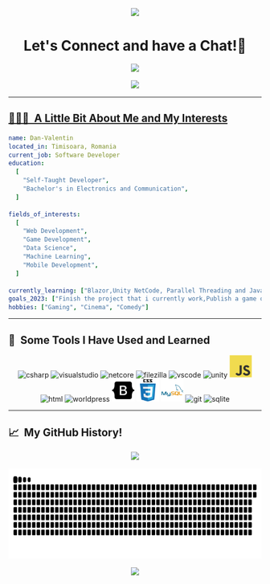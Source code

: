 <p align="center">
  <img src="https://capsule-render.vercel.app/api?type=waving&color=gradient&text=Hello!&height=100&section=header"/>
</p>

<h1 align="center">
  Let's Connect and have a Chat!💬
</h1>

<p align="center">
<a href="https://www.linkedin.com/in/dan-valentin/">
  <img height="50" src="https://user-images.githubusercontent.com/46517096/166973395-19676cd8-f8ec-4abf-83ff-da8243505b82.png"/>
</p>

<p align="center">
  <img src= "https://i.giphy.com/media/q217GUnfKAmJlFcjBX/giphy.webp">
</p>

---

<h2> 👨🏻‍💻 &nbsp;A Little Bit About Me and My Interests</h2>

```yaml
name: Dan-Valentin
located_in: Timisoara, Romania
current_job: Software Developer
education:
  [
    "Self-Taught Developer",
    "Bachelor's in Electronics and Communication",
  ]

fields_of_interests:
  [
    "Web Development",
    "Game Development",
    "Data Science",
    "Machine Learning",
    "Mobile Development",
  ]
  
currently_learning: ["Blazor,Unity NetCode, Parallel Threading and JavaScript"]
goals_2023: ["Finish the project that i currently work,Publish a game on android, Improve my skills"]
hobbies: ["Gaming", "Cinema", "Comedy"]
```
  
---  
  
<h2> 🚀 &nbsp;Some Tools I Have Used and Learned</h2>
<p align="center">

<img src="https://cdn.jsdelivr.net/gh/devicons/devicon/icons/csharp/csharp-original.svg" alt="csharp" width="45" height="45" />
<img src="https://cdn.jsdelivr.net/gh/devicons/devicon/icons/visualstudio/visualstudio-plain.svg" alt="visualstudio" width="45" height="45" />
<img src="https://cdn.jsdelivr.net/gh/devicons/devicon/icons/dotnetcore/dotnetcore-original.svg" alt="netcore" width="45" height="45" />
<img src="https://cdn.jsdelivr.net/gh/devicons/devicon/icons/filezilla/filezilla-plain.svg" alt="filezilla" width="45" height="45" />
<img src="https://cdn.jsdelivr.net/gh/devicons/devicon/icons/vscode/vscode-original.svg" alt="vscode" width="45" height="45"/>
<img src="https://cdn.jsdelivr.net/gh/devicons/devicon/icons/unity/unity-original.svg" alt="unity" width="45" height="45" />
<img src="https://raw.githubusercontent.com/devicons/devicon/master/icons/javascript/javascript-original.svg" alt="javascript" width="45" height="45" />
<img src="https://cdn.jsdelivr.net/gh/devicons/devicon/icons/html5/html5-original.svg" alt="html" width="45" height="45"/>
<img src="https://cdn.jsdelivr.net/gh/devicons/devicon/icons/wordpress/wordpress-original.svg" alt="worldpress" width="45" height="45" />
<img src="https://raw.githubusercontent.com/devicons/devicon/master/icons/bootstrap/bootstrap-plain.svg" alt="bootstrap" width="45" height="45" />
<img src="https://raw.githubusercontent.com/devicons/devicon/master/icons/css3/css3-original-wordmark.svg" alt="css3" width="45" height="45" />
<img src="https://raw.githubusercontent.com/devicons/devicon/master/icons/mysql/mysql-original-wordmark.svg" alt="mysql" width="45" height="45" />
<img src="https://cdn.jsdelivr.net/gh/devicons/devicon/icons/github/github-original.svg" alt="git" width="45" height="45" />  
<img src="https://cdn.jsdelivr.net/gh/devicons/devicon/icons/sqlite/sqlite-original.svg" alt="sqlite" width="45" height="45" />
          

</p>

---

<h2> 📈 &nbsp;My GitHub History!</h2>
<p align="center">
  <a href="https://github.com/passaport">
    <img height="180em" src="https://github-readme-stats.vercel.app/api?username=passaport&theme=noctis_minimus&show_icons=true" />
  </a>
</p>
<p align="center">
  <img height="180em" src="https://github.com/passaport/passaport/blob/main/github-contribution-grid-snake.svg" />
</p>
<p align="center">
  <img src="https://capsule-render.vercel.app/api?type=waving&color=gradient&height=100&section=footer"/>
</p>

